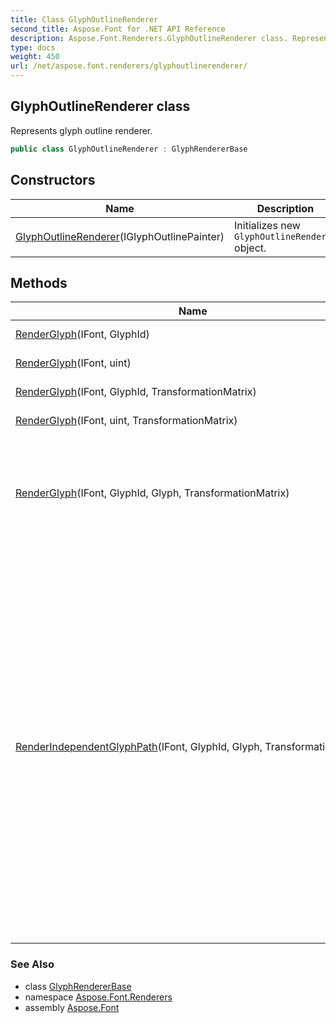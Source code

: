 ```yaml
---
title: Class GlyphOutlineRenderer
second_title: Aspose.Font for .NET API Reference
description: Aspose.Font.Renderers.GlyphOutlineRenderer class. Represents glyph outline renderer
type: docs
weight: 450
url: /net/aspose.font.renderers/glyphoutlinerenderer/
---
```

## GlyphOutlineRenderer class

Represents glyph outline renderer.

```csharp
public class GlyphOutlineRenderer : GlyphRendererBase
```

## Constructors

| Name | Description |
| --- | --- |
| [GlyphOutlineRenderer](glyphoutlinerenderer/)(IGlyphOutlinePainter) | Initializes new `GlyphOutlineRenderer` object. |

## Methods

| Name | Description |
| --- | --- |
| [RenderGlyph](../../aspose.font.renderers/glyphrendererbase/renderglyph/)(IFont, GlyphId) | Renders glyph. |
| [RenderGlyph](../../aspose.font.renderers/glyphrendererbase/renderglyph/)(IFont, uint) | Renders glyph. |
| [RenderGlyph](../../aspose.font.renderers/glyphrendererbase/renderglyph/)(IFont, GlyphId, TransformationMatrix) | Renders glyph. |
| [RenderGlyph](../../aspose.font.renderers/glyphrendererbase/renderglyph/)(IFont, uint, TransformationMatrix) | Renders glyph. |
| [RenderGlyph](../../aspose.font.renderers/glyphrendererbase/renderglyph/)(IFont, GlyphId, Glyph, TransformationMatrix) | Renders glyph, an objective of this overloaded version - to be used with cache for glyphs. |
| [RenderIndependentGlyphPath](../../aspose.font.renderers/glyphrendererbase/renderindependentglyphpath/)(IFont, GlyphId, Glyph, TransformationMatrix) | Renders glyph using independent glyph path. RenderGlyph() function family changes glyph path on rendering. It then leads to necessity reload this glyph again. This function uses copy of glyph path and doesn't changes original glyph path, so the same glyph could be reused multiple times. This version of function is intended for use with cache of glyphs. |

### See Also

* class [GlyphRendererBase](../glyphrendererbase/)
* namespace [Aspose.Font.Renderers](../../aspose.font.renderers/)
* assembly [Aspose.Font](../../)


